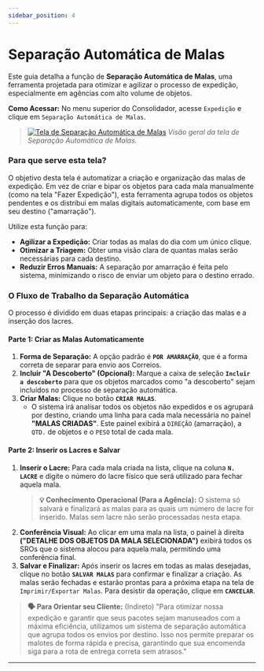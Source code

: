 ```yaml
---
sidebar_position: 4
---
```


# Separação Automática de Malas

Este guia detalha a função de **Separação Automática de Malas**, uma ferramenta projetada para otimizar e agilizar o processo de expedição, especialmente em agências com alto volume de objetos.

**Como Acessar:** No menu superior do Consolidador, acesse `Expedição` e clique em `Separação Automática de Malas`.

> [![Tela de Separação Automática de Malas](/img/expedicao/separacao-automatica-malas.png)](/img/expedicao/separacao-automatica-malas.png)
> *Visão geral da tela de Separação Automática de Malas.*

### Para que serve esta tela?

O objetivo desta tela é automatizar a criação e organização das malas de expedição. Em vez de criar e bipar os objetos para cada mala manualmente (como na tela "Fazer Expedição"), esta ferramenta agrupa todos os objetos pendentes e os distribui em malas digitais automaticamente, com base em seu destino ("amarração").

Utilize esta função para:

* **Agilizar a Expedição:** Criar todas as malas do dia com um único clique.
* **Otimizar a Triagem:** Obter uma visão clara de quantas malas serão necessárias para cada destino.
* **Reduzir Erros Manuais:** A separação por amarração é feita pelo sistema, minimizando o risco de enviar um objeto para o destino errado.

### O Fluxo de Trabalho da Separação Automática

O processo é dividido em duas etapas principais: a criação das malas e a inserção dos lacres.

#### Parte 1: Criar as Malas Automaticamente

1. **Forma de Separação:** A opção padrão é **`POR AMARRAÇÃO`**, que é a forma correta de separar para envio aos Correios.
2. **Incluir "A Descoberto" (Opcional):** Marque a caixa de seleção **`Incluir a descoberto`** para que os objetos marcados como "a descoberto" sejam incluídos no processo de separação automática.
3. **Criar Malas:** Clique no botão **`CRIAR MALAS`**.
    * O sistema irá analisar todos os objetos não expedidos e os agrupará por destino, criando uma linha para cada mala necessária no painel **"MALAS CRIADAS"**. Este painel exibirá a `DIREÇÃO` (amarração), a `QTD.` de objetos e o `PESO` total de cada mala.

#### Parte 2: Inserir os Lacres e Salvar

1. **Inserir o Lacre:** Para cada mala criada na lista, clique na coluna **`N. LACRE`** e digite o número do lacre físico que será utilizado para fechar aquela mala.
    > **💡 Conhecimento Operacional (Para a Agência):** O sistema só salvará e finalizará as malas para as quais um número de lacre for inserido. Malas sem lacre não serão processadas nesta etapa.
2. **Conferência Visual:** Ao clicar em uma mala na lista, o painel à direita **("DETALHE DOS OBJETOS DA MALA SELECIONADA")** exibirá todos os SROs que o sistema alocou para aquela mala, permitindo uma conferência final.
3. **Salvar e Finalizar:** Após inserir os lacres em todas as malas desejadas, clique no botão **`SALVAR MALAS`** para confirmar e finalizar a criação. As malas serão fechadas e estarão prontas para a próxima etapa na tela de `Imprimir/Exportar Malas`. Para desistir da operação, clique em **`CANCELAR`**.

> **🗣️ Para Orientar seu Cliente:** (Indireto) "Para otimizar nossa expedição e garantir que seus pacotes sejam manuseados com a máxima eficiência, utilizamos um sistema de separação automática que agrupa todos os envios por destino. Isso nos permite preparar os malotes de forma rápida e precisa, garantindo que sua encomenda siga para a rota de entrega correta sem atrasos."

---

